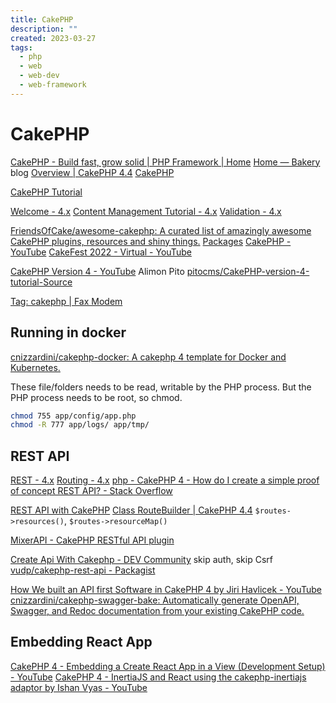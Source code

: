 ```yaml
---
title: CakePHP
description: ""
created: 2023-03-27
tags:
  - php
  - web
  - web-dev
  - web-framework
---
```


# CakePHP

[CakePHP - Build fast, grow solid | PHP Framework | Home](https://cakephp.org/)
[Home — Bakery](https://bakery.cakephp.org/) blog
[Overview | CakePHP 4.4](https://api.cakephp.org/4.4/)
[CakePHP](https://github.com/cakephp/)

[CakePHP Tutorial](https://www.tutorialspoint.com/cakephp/index.htm)

[Welcome - 4.x](https://book.cakephp.org/4/en/index.html)
[Content Management Tutorial - 4.x](https://book.cakephp.org/4/en/tutorials-and-examples/cms/installation.html)
[Validation - 4.x](https://book.cakephp.org/4/en/core-libraries/validation.html)

[FriendsOfCake/awesome-cakephp: A curated list of amazingly awesome CakePHP plugins, resources and shiny things.](https://github.com/FriendsOfCake/awesome-cakephp)
[Packages](https://plugins.cakephp.org/)
[CakePHP - YouTube](https://www.youtube.com/user/CakePHP)
[CakeFest 2022 - Virtual - YouTube](https://www.youtube.com/playlist?list=PLsrmQF03GOwDcNE_p6KXvru9JN3Ciw3Ix)

[CakePHP Version 4 - YouTube](https://www.youtube.com/playlist?list=PLLo-6h61K2VodB-nC_UMZgruk1DrNVash) Alimon Pito
[pitocms/CakePHP-version-4-tutorial-Source](https://github.com/pitocms/CakePHP-version-4-tutorial-Source)

[Tag: cakephp | Fax Modem](https://faxmodem.eu/faxmodem/blog/tag/cakephp/)

## Running in docker

[cnizzardini/cakephp-docker: A cakephp 4 template for Docker and Kubernetes.](https://github.com/cnizzardini/cakephp-docker)

These file/folders needs to be read, writable by the PHP process.
But the PHP process needs to be root, so chmod.

```sh
chmod 755 app/config/app.php
chmod -R 777 app/logs/ app/tmp/
```

## REST API

[REST - 4.x](https://book.cakephp.org/4/en/development/rest.html)
[Routing - 4.x](https://book.cakephp.org/4/en/development/routing.html#resource-routes)
[php - CakePHP 4 - How do I create a simple proof of concept REST API? - Stack Overflow](https://stackoverflow.com/questions/71349994/cakephp-4-how-do-i-create-a-simple-proof-of-concept-rest-api)

[REST API with CakePHP](https://www.slideshare.net/anoochit/rest-api-with-cakephp)
[Class RouteBuilder | CakePHP 4.4](https://api.cakephp.org/4.4/class-Cake.Routing.RouteBuilder.html)
`$routes->resources()`, `$routes->resourceMap()`

[MixerAPI - CakePHP RESTful API plugin](https://mixerapi.com/)

[Create Api With Cakephp - DEV Community](https://dev.to/maymeow/create-api-with-cakephp-2j8d) skip auth, skip Csrf
[vudp/cakephp-rest-api - Packagist](https://packagist.org/packages/vudp/cakephp-rest-api)

[How We built an API first Software in CakePHP 4 by Jiri Havlicek - YouTube](https://www.youtube.com/watch?v=z3018Fi9qHo)
[cnizzardini/cakephp-swagger-bake: Automatically generate OpenAPI, Swagger, and Redoc documentation from your existing CakePHP code.](https://github.com/cnizzardini/cakephp-swagger-bake)

## Embedding React App

[CakePHP 4 - Embedding a Create React App in a View (Development Setup) - YouTube](https://www.youtube.com/watch?v=MRHbp8xkBJ0)
[CakePHP 4 - InertiaJS and React using the cakephp-inertiajs adaptor by Ishan Vyas - YouTube](https://www.youtube.com/watch?v=BkdckCrG5A4)
